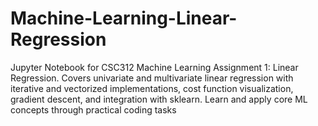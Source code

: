 # Machine-Learning-Linear-Regression
Jupyter Notebook for CSC312 Machine Learning Assignment 1: Linear Regression. Covers univariate and multivariate linear regression with iterative and vectorized implementations, cost function visualization, gradient descent, and integration with sklearn. Learn and apply core ML concepts through practical coding tasks

